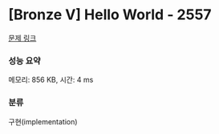 # [Bronze V] Hello World - 2557 

[문제 링크](https://www.acmicpc.net/problem/2557) 

### 성능 요약

메모리: 856 KB, 시간: 4 ms

### 분류

구현(implementation)


